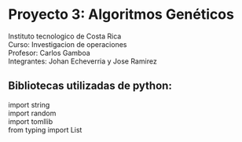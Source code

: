 # Proyecto 3: Algoritmos Genéticos
 Instituto tecnologico de Costa Rica\
 Curso: Investigacion de operaciones\
 Profesor: Carlos Gamboa\
 Integrantes: Johan Echeverria y Jose Ramirez
 
 
## Bibliotecas utilizadas de python:

import string\
import random\
import tomllib\
from typing import List
